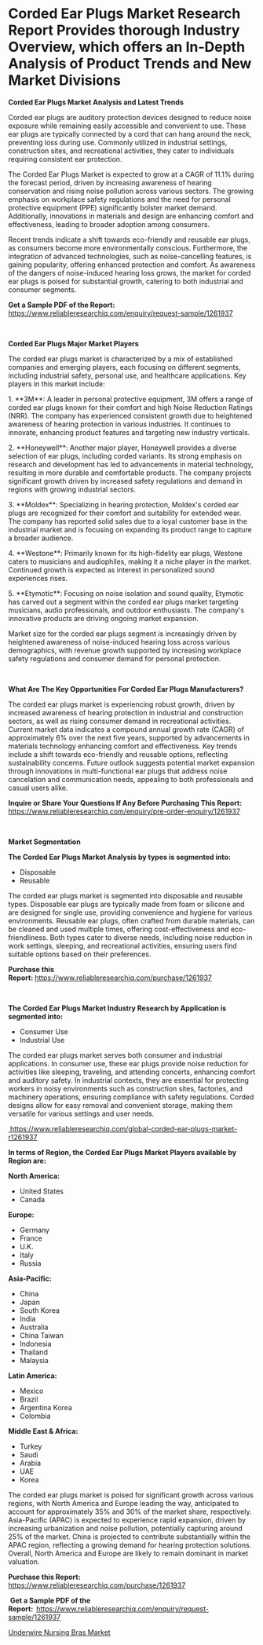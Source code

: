 <p><h1>Corded Ear Plugs Market Research Report Provides thorough Industry Overview, which offers an In-Depth Analysis of Product Trends and New Market Divisions</h1></p><p><strong>Corded Ear Plugs Market Analysis and Latest Trends</strong></p>
<p><p>Corded ear plugs are auditory protection devices designed to reduce noise exposure while remaining easily accessible and convenient to use. These ear plugs are typically connected by a cord that can hang around the neck, preventing loss during use. Commonly utilized in industrial settings, construction sites, and recreational activities, they cater to individuals requiring consistent ear protection.</p><p>The Corded Ear Plugs Market is expected to grow at a CAGR of 11.1% during the forecast period, driven by increasing awareness of hearing conservation and rising noise pollution across various sectors. The growing emphasis on workplace safety regulations and the need for personal protective equipment (PPE) significantly bolster market demand. Additionally, innovations in materials and design are enhancing comfort and effectiveness, leading to broader adoption among consumers.</p><p>Recent trends indicate a shift towards eco-friendly and reusable ear plugs, as consumers become more environmentally conscious. Furthermore, the integration of advanced technologies, such as noise-cancelling features, is gaining popularity, offering enhanced protection and comfort. As awareness of the dangers of noise-induced hearing loss grows, the market for corded ear plugs is poised for substantial growth, catering to both industrial and consumer segments.</p></p>
<p><strong>Get a Sample PDF of the Report:&nbsp;</strong> <a href="https://www.reliableresearchiq.com/enquiry/request-sample/1261937?utm_campaign=2447&utm_medium=2&utm_source=Github&utm_content=ia&utm_term=15022025&utm_id=corded-ear-plugs">https://www.reliableresearchiq.com/enquiry/request-sample/1261937</a></p>
<p>&nbsp;</p>
<p><strong>Corded Ear Plugs Major Market Players</strong></p>
<p><p>The corded ear plugs market is characterized by a mix of established companies and emerging players, each focusing on different segments, including industrial safety, personal use, and healthcare applications. Key players in this market include:</p><p>1. **3M**: A leader in personal protective equipment, 3M offers a range of corded ear plugs known for their comfort and high Noise Reduction Ratings (NRR). The company has experienced consistent growth due to heightened awareness of hearing protection in various industries. It continues to innovate, enhancing product features and targeting new industry verticals.</p><p>2. **Honeywell**: Another major player, Honeywell provides a diverse selection of ear plugs, including corded variants. Its strong emphasis on research and development has led to advancements in material technology, resulting in more durable and comfortable products. The company projects significant growth driven by increased safety regulations and demand in regions with growing industrial sectors.</p><p>3. **Moldex**: Specializing in hearing protection, Moldex's corded ear plugs are recognized for their comfort and suitability for extended wear. The company has reported solid sales due to a loyal customer base in the industrial market and is focusing on expanding its product range to capture a broader audience.</p><p>4. **Westone**: Primarily known for its high-fidelity ear plugs, Westone caters to musicians and audiophiles, making it a niche player in the market. Continued growth is expected as interest in personalized sound experiences rises.</p><p>5. **Etymotic**: Focusing on noise isolation and sound quality, Etymotic has carved out a segment within the corded ear plugs market targeting musicians, audio professionals, and outdoor enthusiasts. The company's innovative products are driving ongoing market expansion.</p><p>Market size for the corded ear plugs segment is increasingly driven by heightened awareness of noise-induced hearing loss across various demographics, with revenue growth supported by increasing workplace safety regulations and consumer demand for personal protection.</p></p>
<p>&nbsp;</p>
<p><strong>What Are The Key Opportunities For Corded Ear Plugs Manufacturers?</strong></p>
<p><p>The corded ear plugs market is experiencing robust growth, driven by increased awareness of hearing protection in industrial and construction sectors, as well as rising consumer demand in recreational activities. Current market data indicates a compound annual growth rate (CAGR) of approximately 6% over the next five years, supported by advancements in materials technology enhancing comfort and effectiveness. Key trends include a shift towards eco-friendly and reusable options, reflecting sustainability concerns. Future outlook suggests potential market expansion through innovations in multi-functional ear plugs that address noise cancelation and communication needs, appealing to both professionals and casual users alike.</p></p>
<p><strong>Inquire or Share Your Questions If Any Before Purchasing This Report:</strong> <a href="https://www.reliableresearchiq.com/enquiry/pre-order-enquiry/1261937?utm_campaign=2447&utm_medium=2&utm_source=Github&utm_content=ia&utm_term=15022025&utm_id=corded-ear-plugs">https://www.reliableresearchiq.com/enquiry/pre-order-enquiry/1261937</a></p>
<p>&nbsp;</p>
<p><strong>Market Segmentation</strong></p>
<p><strong>The Corded Ear Plugs Market Analysis by types is segmented into:</strong></p>
<p><ul><li>Disposable</li><li>Reusable</li></ul></p>
<p><p>The corded ear plugs market is segmented into disposable and reusable types. Disposable ear plugs are typically made from foam or silicone and are designed for single use, providing convenience and hygiene for various environments. Reusable ear plugs, often crafted from durable materials, can be cleaned and used multiple times, offering cost-effectiveness and eco-friendliness. Both types cater to diverse needs, including noise reduction in work settings, sleeping, and recreational activities, ensuring users find suitable options based on their preferences.</p></p>
<p><strong>Purchase this Report:&nbsp;</strong><a href="https://www.reliableresearchiq.com/purchase/1261937?utm_campaign=2447&utm_medium=2&utm_source=Github&utm_content=ia&utm_term=15022025&utm_id=corded-ear-plugs">https://www.reliableresearchiq.com/purchase/1261937</a></p>
<p>&nbsp;</p>
<p><strong>The Corded Ear Plugs Market Industry Research by Application is segmented into:</strong></p>
<p><ul><li>Consumer Use</li><li>Industrial Use</li></ul></p>
<p><p>The corded ear plugs market serves both consumer and industrial applications. In consumer use, these ear plugs provide noise reduction for activities like sleeping, traveling, and attending concerts, enhancing comfort and auditory safety. In industrial contexts, they are essential for protecting workers in noisy environments such as construction sites, factories, and machinery operations, ensuring compliance with safety regulations. Corded designs allow for easy removal and convenient storage, making them versatile for various settings and user needs.</p></p>
<p><a href="https://www.reliableresearchiq.com/global-corded-ear-plugs-market-r1261937?utm_campaign=2447&utm_medium=2&utm_source=Github&utm_content=ia&utm_term=15022025&utm_id=corded-ear-plugs">&nbsp;https://www.reliableresearchiq.com/global-corded-ear-plugs-market-r1261937</a></p>
<p><strong>In terms of Region, the Corded Ear Plugs Market Players available by Region are:</strong></p>
<p>
    <p> <strong> North America: </strong>
        <ul>
            <li>United States</li>
            <li>Canada</li>
        </ul>
        </p> 
    <p> <strong> Europe: </strong>
        <ul>
            <li>Germany</li>
            <li>France</li>
            <li>U.K.</li>
            <li>Italy</li>
            <li>Russia</li>
        </ul>
        </p> 
    <p> <strong> Asia-Pacific: </strong>
        <ul>
            <li>China</li>
            <li>Japan</li>
            <li>South Korea</li>
            <li>India</li>
            <li>Australia</li>
            <li>China Taiwan</li>
            <li>Indonesia</li>
            <li>Thailand</li>
            <li>Malaysia</li>
        </ul>
        </p> 
    <p> <strong> Latin America: </strong>
        <ul>
            <li>Mexico</li>
            <li>Brazil</li>
            <li>Argentina Korea</li>
            <li>Colombia</li>
        </ul>
        </p> 
    <p> <strong> Middle East & Africa: </strong>
        <ul>
            <li>Turkey</li>
            <li>Saudi</li>
            <li>Arabia</li>
            <li>UAE</li>
            <li>Korea</li>
        </ul>
    </p>
    </p>
<p><p>The corded ear plugs market is poised for significant growth across various regions, with North America and Europe leading the way, anticipated to account for approximately 35% and 30% of the market share, respectively. Asia-Pacific (APAC) is expected to experience rapid expansion, driven by increasing urbanization and noise pollution, potentially capturing around 25% of the market. China is projected to contribute substantially within the APAC region, reflecting a growing demand for hearing protection solutions. Overall, North America and Europe are likely to remain dominant in market valuation.</p></p>
<p><strong>Purchase this Report: </strong><a href="https://www.reliableresearchiq.com/purchase/1261937?utm_campaign=2447&utm_medium=2&utm_source=Github&utm_content=ia&utm_term=15022025&utm_id=corded-ear-plugs">https://www.reliableresearchiq.com/purchase/1261937</a></p>
<p>&nbsp;<strong>Get a Sample PDF of the Report:&nbsp;&nbsp;</strong><a href="https://www.reliableresearchiq.com/enquiry/request-sample/1261937?utm_campaign=2447&utm_medium=2&utm_source=Github&utm_content=ia&utm_term=15022025&utm_id=corded-ear-plugs">https://www.reliableresearchiq.com/enquiry/request-sample/1261937</a></p>
<p><strong></strong></p>
<p><p><a href="https://github.com/lisaeichler20775/Market-Research-Report-List-1/blob/main/underwire-nursing-bras-market.md?utm_campaign=2447&utm_medium=2&utm_source=Github&utm_content=ia&utm_term=15022025&utm_id=corded-ear-plugs">Underwire Nursing Bras Market</a></p></p>